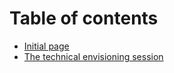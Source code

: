 # Table of contents

* [Initial page](README.md)
* [The technical envisioning session](technical-envisioning-session.md)


